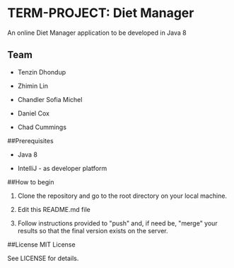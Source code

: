 # TERM-PROJECT: Diet Manager

An online Diet Manager application to be developed in Java 8 

## Team

- Tenzin Dhondup 

- Zhimin Lin

- Chandler Sofia Michel

- Daniel Cox

- Chad Cummings



##Prerequisites

- Java 8

- IntelliJ - as developer platform


##How to begin

1. Clone the repository and go to the root directory on your local machine.

2. Edit this README.md file

3. Follow instructions provided to "push" and, if need be, "merge" your results so that the final version exists on the server.



##License
MIT License

See LICENSE for details.
